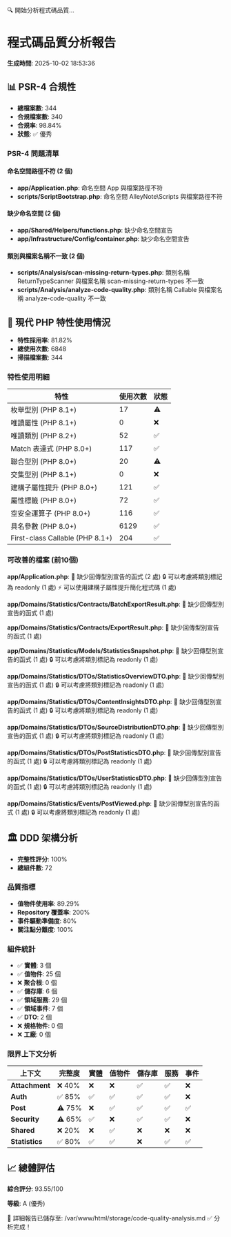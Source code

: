 🔍 開始分析程式碼品質...
# 程式碼品質分析報告

**生成時間**: 2025-10-02 18:53:36

## 📊 PSR-4 合規性

- **總檔案數**: 344
- **合規檔案數**: 340
- **合規率**: 98.84%
- **狀態**: ✅ 優秀

### PSR-4 問題清單


#### 命名空間路徑不符 (2 個)

- **app/Application.php**: 命名空間 App 與檔案路徑不符
- **scripts/ScriptBootstrap.php**: 命名空間 AlleyNote\Scripts 與檔案路徑不符

#### 缺少命名空間 (2 個)

- **app/Shared/Helpers/functions.php**: 缺少命名空間宣告
- **app/Infrastructure/Config/container.php**: 缺少命名空間宣告

#### 類別與檔案名稱不一致 (2 個)

- **scripts/Analysis/scan-missing-return-types.php**: 類別名稱 ReturnTypeScanner 與檔案名稱 scan-missing-return-types 不一致
- **scripts/Analysis/analyze-code-quality.php**: 類別名稱 Callable 與檔案名稱 analyze-code-quality 不一致

## 🚀 現代 PHP 特性使用情況

- **特性採用率**: 81.82%
- **總使用次數**: 6848
- **掃描檔案數**: 344

### 特性使用明細

| 特性 | 使用次數 | 狀態 |
|------|---------|------|
| 枚舉型別 (PHP 8.1+) | 17 | ⚠️ |
| 唯讀屬性 (PHP 8.1+) | 0 | ❌ |
| 唯讀類別 (PHP 8.2+) | 52 | ✅ |
| Match 表達式 (PHP 8.0+) | 117 | ✅ |
| 聯合型別 (PHP 8.0+) | 20 | ⚠️ |
| 交集型別 (PHP 8.1+) | 0 | ❌ |
| 建構子屬性提升 (PHP 8.0+) | 121 | ✅ |
| 屬性標籤 (PHP 8.0+) | 72 | ✅ |
| 空安全運算子 (PHP 8.0+) | 116 | ✅ |
| 具名參數 (PHP 8.0+) | 6129 | ✅ |
| First-class Callable (PHP 8.1+) | 204 | ✅ |

### 可改善的檔案 (前10個)

**app/Application.php**:
  📝 缺少回傳型別宣告的函式 (2 處)
  🔒 可以考慮將類別標記為 readonly (1 處)
  ⚡ 可以使用建構子屬性提升簡化程式碼 (1 處)

**app/Domains/Statistics/Contracts/BatchExportResult.php**:
  📝 缺少回傳型別宣告的函式 (1 處)

**app/Domains/Statistics/Contracts/ExportResult.php**:
  📝 缺少回傳型別宣告的函式 (1 處)

**app/Domains/Statistics/Models/StatisticsSnapshot.php**:
  📝 缺少回傳型別宣告的函式 (1 處)
  🔒 可以考慮將類別標記為 readonly (1 處)

**app/Domains/Statistics/DTOs/StatisticsOverviewDTO.php**:
  📝 缺少回傳型別宣告的函式 (1 處)
  🔒 可以考慮將類別標記為 readonly (1 處)

**app/Domains/Statistics/DTOs/ContentInsightsDTO.php**:
  📝 缺少回傳型別宣告的函式 (1 處)
  🔒 可以考慮將類別標記為 readonly (1 處)

**app/Domains/Statistics/DTOs/SourceDistributionDTO.php**:
  📝 缺少回傳型別宣告的函式 (1 處)
  🔒 可以考慮將類別標記為 readonly (1 處)

**app/Domains/Statistics/DTOs/PostStatisticsDTO.php**:
  📝 缺少回傳型別宣告的函式 (1 處)
  🔒 可以考慮將類別標記為 readonly (1 處)

**app/Domains/Statistics/DTOs/UserStatisticsDTO.php**:
  📝 缺少回傳型別宣告的函式 (1 處)
  🔒 可以考慮將類別標記為 readonly (1 處)

**app/Domains/Statistics/Events/PostViewed.php**:
  📝 缺少回傳型別宣告的函式 (1 處)
  🔒 可以考慮將類別標記為 readonly (1 處)

## 🏛️ DDD 架構分析

- **完整性評分**: 100%
- **總組件數**: 72

### 品質指標

- **值物件使用率**: 89.29%
- **Repository 覆蓋率**: 200%
- **事件驅動準備度**: 80%
- **關注點分離度**: 100%

### 組件統計

- ✅ **實體**: 3 個
- ✅ **值物件**: 25 個
- ❌ **聚合根**: 0 個
- ✅ **儲存庫**: 6 個
- ✅ **領域服務**: 29 個
- ✅ **領域事件**: 7 個
- ✅ **DTO**: 2 個
- ❌ **規格物件**: 0 個
- ❌ **工廠**: 0 個

### 限界上下文分析

| 上下文 | 完整度 | 實體 | 值物件 | 儲存庫 | 服務 | 事件 |
|--------|--------|------|--------|--------|------|------|
| **Attachment** | ❌ 40% | ❌| ❌| ✅| ✅| ❌ |
| **Auth** | ✅ 85% | ✅| ✅| ✅| ✅| ❌ |
| **Post** | ⚠️ 75% | ❌| ✅| ✅| ✅| ✅ |
| **Security** | ⚠️ 65% | ✅| ❌| ✅| ✅| ❌ |
| **Shared** | ❌ 20% | ❌| ✅| ❌| ❌| ❌ |
| **Statistics** | ✅ 80% | ✅| ✅| ❌| ✅| ✅ |

## 📈 總體評估

**綜合評分**: 93.55/100

**等級**: A (優秀)


📝 詳細報告已儲存至: /var/www/html/storage/code-quality-analysis.md
✅ 分析完成！
